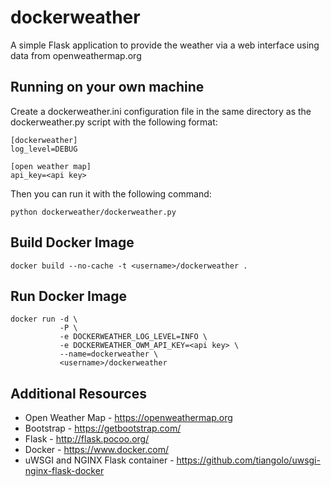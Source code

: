 # dockerweather
A simple Flask application to provide the weather via a web interface using
data from openweathermap.org

## Running on your own machine
Create a dockerweather.ini configuration file in the same directory as the
dockerweather.py script with the following format:

    [dockerweather]
    log_level=DEBUG
    
    [open weather map]
    api_key=<api key>

Then you can run it with the following command:

    python dockerweather/dockerweather.py

## Build Docker Image
    docker build --no-cache -t <username>/dockerweather .
    
## Run Docker Image
    docker run -d \
               -P \
               -e DOCKERWEATHER_LOG_LEVEL=INFO \
               -e DOCKERWEATHER_OWM_API_KEY=<api key> \
               --name=dockerweather \
               <username>/dockerweather               
               
## Additional Resources
* Open Weather Map - https://openweathermap.org
* Bootstrap - https://getbootstrap.com/
* Flask - http://flask.pocoo.org/
* Docker - https://www.docker.com/ 
* uWSGI and NGINX Flask container - https://github.com/tiangolo/uwsgi-nginx-flask-docker
